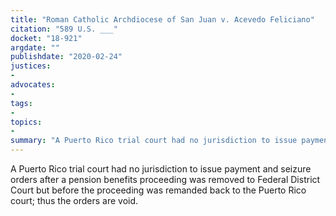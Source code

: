 ```yaml
---
title: "Roman Catholic Archdiocese of San Juan v. Acevedo Feliciano"
citation: "589 U.S. ___"
docket: "18-921"
argdate: ""
publishdate: "2020-02-24"
justices:
- 
advocates:
- 
tags:
- 
topics:
- 
summary: "A Puerto Rico trial court had no jurisdiction to issue payment and seizure orders after a pension benefits proceeding was removed to Federal District Court but before the proceeding was remanded back to the Puerto Rico court; thus the orders are void."
---
```

A Puerto Rico trial court had no jurisdiction to issue payment and seizure orders after a pension benefits proceeding was removed to Federal District Court but before the proceeding was remanded back to the Puerto Rico court; thus the orders are void.